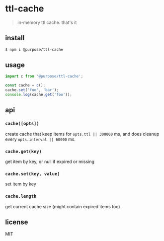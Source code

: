 # ttl-cache

> in-memory ttl cache. that's it

## install

```sh
$ npm i @purpose/ttl-cache
```

## usage

```js
import c from '@purpose/ttl-cache';

const cache = c();
cache.set('foo', 'bar');
console.log(cache.get('foo'));
```

## api

### `cache([opts])`

create cache that keep items for `opts.ttl || 300000` ms, and does cleanup
every `opts.interval || 60000` ms.

### `cache.get(key)`

get item by key, or null if expired or missing

### `cache.set(key, value)`

set item by key

### `cache.length`

get current cache size (might contain expired items too)

## license

MIT
